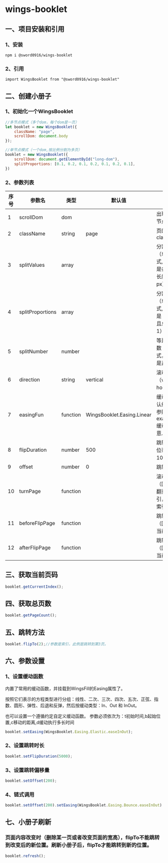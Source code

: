 # wings-booklet

## 一、项目安装和引用
### 1、安装
```
npm i @sword0916/wings-booklet
```

### 2、引用
```
import WingsBooklet from "@sword0916/wings-booklet"
```

## 二、创建小册子
### 1、初始化一个WingsBooklet
```javascript
//多节点模式（多个dom，每个dom是一页）
let booklet = new WingsBooklet({
    className: "page",
    scrollDom: document.body
});

//单节点模式（一个dom,按比例分割为多页）
booklet = new WingsBooklet({
    scrollDom: document.getElementById("long-dom"),
    splitProportions: [0.1, 0.2, 0.1, 0.2, 0.1, 0.2, 0.1],
})
```
### 2、参数列表

|序号|参数名|类型|默认值|说明|
|----|----|----|----|----|
|1|scrollDom|dom| |出现滚动条的节点|
|2|className|string|page|页的共有class|
|3|splitValues|array| |分割像素数组（单节点模式,取值范围是各页对应的长度，单位是px）|
|4|splitProportions|array| |分割比例数组（单节点模式,取值范围是（0，1）且总和必须是1）|
|5|splitNumber|number| |等比例分割份数（单节点模式，取值范围是正整数）|
|6|direction|string|vertical|滚动方向（vertical、horizontal）|
|7|easingFun|function|WingsBooklet.Easing.Linear|缓动函数(默认线性，其他参照examples/00缓动函数示意.html)|
|8|flipDuration|number|500|跳转时长（单位毫秒,最小100）|
|9|offset|number|0|跳转的偏移量|
|10|turnPage|function| |滚动翻页回调（回调参数：翻页前页索引，翻页后页索引）|
|11|beforeFlipPage|function| |跳转前回调（回调参数：当前页索引）|
|12|afterFlipPage|function| |跳转后回调（回调参数：当前页索引）|

## 三、获取当前页码
```javascript
booklet.getCurrentIndex();
```

## 四、获取总页数
```javascript
booklet.getPageCount();
```

## 五、跳转方法
```javascript
booklet.flipTo(2);//参数是索引，此例是跳转到第3页。
```

## 六、参数设置
### 1、设置缓动函数
内置了常用的缓动函数，并挂载到WingsFill的Easing属性了。

按照它们表示的方程类型进行分组：线性、二次、三次、四次、五次、正弦、指数、圆形、弹性、后退和反弹，然后按缓动类型：In、Out 和 InOut。

也可以设置一个遵循约定自定义缓动函数。
参数必须依次为：t初始时间,b起始位置,c移动的距离,d缓动执行多长时间
```javascript
booklet.setEasing(WingsBooklet.Easing.Elastic.easeInOut);
```
### 2、设置跳转时长
```javascript
booklet.setFlipDuration(5000);
```
### 3、设置跳转偏移量
```javascript
booklet.setOffset(200);
```
### 4、链式调用
```javascript
booklet.setOffset(200).setEasing(WingsBooklet.Easing.Bounce.easeInOut).setFlipDuration(5000).flipTo(2);
```
## 七、小册子刷新
### 页面内容改变时（删除某一页或者改变页面的宽高），flipTo不能跳转到改变后的新位置。刷新小册子后，flipTo才能跳转到新的位置。
```javascript
booklet.refresh();
```